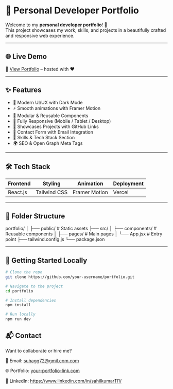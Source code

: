 # 🚀 Personal Developer Portfolio


Welcome to my **personal developer portfolio**! 🎉  
This project showcases my work, skills, and projects in a beautifully crafted and responsive web experience.

---

## 🌐 Live Demo

🔗 [View Portfolio]([https://your-portfolio-link.com](https://sahilkumar-portfolio.vercel.app/)) – hosted with ❤️

---


## ✨ Features

- 🌙 Modern UI/UX with Dark Mode
- ⚡ Smooth animations with Framer Motion
- 🧩 Modular & Reusable Components
- 📱 Fully Responsive (Mobile / Tablet / Desktop)
- 📂 Showcases Projects with GitHub Links
- 📧 Contact Form with Email Integration
- 🧠 Skills & Tech Stack Section
- 🌍 SEO & Open Graph Meta Tags

---

## 🛠️ Tech Stack

| Frontend  | Styling       | Animation     | Deployment |
|-----------|---------------|---------------|------------|
| React.js  | Tailwind CSS  | Framer Motion | Vercel     |

---

## 📁 Folder Structure

portfolio/
│
├── public/ # Static assets
├── src/
│ ├── components/ # Reusable components
│ ├── pages/ # Main pages
│ └── App.jsx # Entry point
├── tailwind.config.js
└── package.json


---

## 🚀 Getting Started Locally

```bash
# Clone the repo
git clone https://github.com/your-username/portfolio.git

# Navigate to the project
cd portfolio

# Install dependencies
npm install

# Run locally
npm run dev
```

## 📬 Contact
Want to collaborate or hire me?

📧 Email: suhagg72@gmil.com.com

🌐 Portfolio: [your-portfolio-link.com](https://sahilkumar-portfolio.vercel.app/)

💼 LinkedIn: https://www.linkedin.com/in/sahilkumar111/

